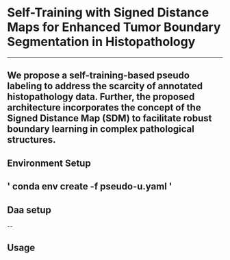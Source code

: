 # Self-Training with Signed Distance Maps for Enhanced Tumor Boundary Segmentation in Histopathology
---
We propose a self-training-based pseudo labeling to address the scarcity of annotated histopathology data. Further, the proposed architecture incorporates the concept of the Signed Distance Map (SDM) to facilitate robust boundary learning in complex pathological structures. 
---
## Environment Setup

'
conda env create -f pseudo-u.yaml
'
---
## Daa setup
--
## Usage
